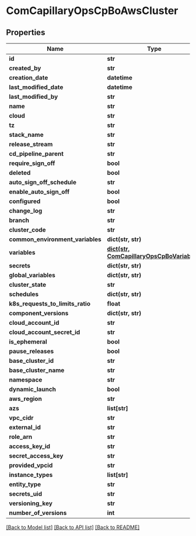 # ComCapillaryOpsCpBoAwsCluster

## Properties
Name | Type | Description | Notes
------------ | ------------- | ------------- | -------------
**id** | **str** |  | [optional] 
**created_by** | **str** |  | [optional] 
**creation_date** | **datetime** |  | [optional] 
**last_modified_date** | **datetime** |  | [optional] 
**last_modified_by** | **str** |  | [optional] 
**name** | **str** |  | 
**cloud** | **str** |  | 
**tz** | **str** |  | 
**stack_name** | **str** |  | 
**release_stream** | **str** |  | 
**cd_pipeline_parent** | **str** |  | [optional] 
**require_sign_off** | **bool** |  | [optional] 
**deleted** | **bool** |  | [optional] 
**auto_sign_off_schedule** | **str** |  | [optional] 
**enable_auto_sign_off** | **bool** |  | [optional] 
**configured** | **bool** |  | [optional] 
**change_log** | **str** |  | [optional] 
**branch** | **str** |  | [optional] 
**cluster_code** | **str** |  | [optional] 
**common_environment_variables** | **dict(str, str)** |  | [optional] 
**variables** | [**dict(str, ComCapillaryOpsCpBoVariables)**](ComCapillaryOpsCpBoVariables.md) |  | [optional] 
**secrets** | **dict(str, str)** |  | [optional] 
**global_variables** | **dict(str, str)** |  | [optional] 
**cluster_state** | **str** |  | [optional] 
**schedules** | **dict(str, str)** |  | [optional] 
**k8s_requests_to_limits_ratio** | **float** |  | [optional] 
**component_versions** | **dict(str, str)** |  | [optional] 
**cloud_account_id** | **str** |  | [optional] 
**cloud_account_secret_id** | **str** |  | [optional] 
**is_ephemeral** | **bool** |  | [optional] 
**pause_releases** | **bool** |  | [optional] 
**base_cluster_id** | **str** |  | [optional] 
**base_cluster_name** | **str** |  | [optional] 
**namespace** | **str** |  | [optional] 
**dynamic_launch** | **bool** |  | [optional] 
**aws_region** | **str** |  | [optional] 
**azs** | **list[str]** |  | [optional] 
**vpc_cidr** | **str** |  | [optional] 
**external_id** | **str** |  | [optional] 
**role_arn** | **str** |  | [optional] 
**access_key_id** | **str** |  | [optional] 
**secret_access_key** | **str** |  | [optional] 
**provided_vpcid** | **str** |  | [optional] 
**instance_types** | **list[str]** |  | [optional] 
**entity_type** | **str** |  | [optional] 
**secrets_uid** | **str** |  | [optional] 
**versioning_key** | **str** |  | [optional] 
**number_of_versions** | **int** |  | [optional] 

[[Back to Model list]](../README.md#documentation-for-models) [[Back to API list]](../README.md#documentation-for-api-endpoints) [[Back to README]](../README.md)

